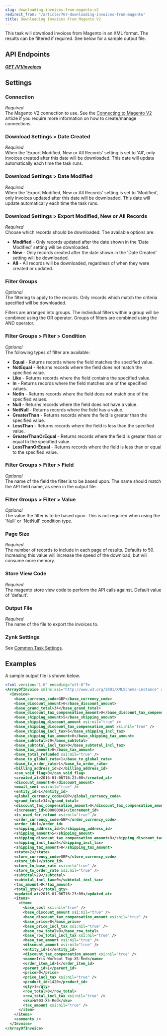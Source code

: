 ```yaml
---
slug: downloading-invoices-from-magento-v2
redirect_from: "/article/767-downloading-invoices-from-magento"
title: Downloading Invoices From Magento V2
---
```

This task will download invoices from Magento in an XML format. The results can be filtered if required. See below for a sample output file.

## API Endpoints
##### [GET /V1/invoices](https://devdocs.magento.com/redoc/2.3/admin-rest-api.html#operation/salesInvoiceRepositoryV1GetListGet)  

## Settings
### Connection
_Required_  
The Magento V2 connection to use. See the [Connecting to Magento V2](connecting-to-magento-v2) article if you require more information on how to create/manage connections.

### Download Settings > Date Created
_Required_  
When the 'Export Modified, New or All Records' setting is set to 'All', only invoices created after this date will be downloaded. This date will update automatically each time the task runs.

### Download Settings > Date Modified
_Required_  
When the 'Export Modified, New or All Records' setting is set to 'Modified', only invoices updated after this date will be downloaded. This date will update automatically each time the task runs.

### Download Settings > Export Modified, New or All Records
_Required_  
Choose which records should be downloaded. The available options are:

* __Modified__ - Only records updated after the date shown in the 'Date Modified' setting will be downloaded.
* __New__ - Only records created after the date shown in the 'Date Created' setting will be downloaded.
* __All__ - All records will be downloaded, regardless of when they were created or updated.

### Filter Groups
_Optional_  
The filtering to apply to the records. Only records which match the criteria specified will be downloaded.

Filters are arranged into groups. The individual filters within a group will be combined using the OR operator. Groups of filters are combined using the AND operator.

### Filter Groups > Filter > Condition
_Optional_  
The following types of filter are available:

* __Equal__ - Returns records where the field matches the specified value.
* __NotEqual__ - Returns records where the field does not match the specified value.
* __Like__ - Returns records where the field contains the specified value.
* __In__ - Returns records where the field matches one of the specified values.
* __NotIn__ - Returns records where the field does not match one of the specified values.
* __Null__ - Returns records where the field does not have a value.
* __NotNull__ - Returns records where the field has a value.
* __GreaterThan__ - Returns records where the field is greater than the specified value.
* __LessThan__ - Returns records where the field is less than the specified value.
* __GreaterThanOrEqual__ - Returns records where the field is greater than or equal to the specified value.
* __LessThanOrEqual__ - Returns records where the field is less than or equal to the specified value.

### Filter Groups > Filter > Field
_Optional_  
The name of the field the filter is to be based upon. The name should match the API field name, as seen in the output file.

### Filter Groups > Filter > Value
_Optional_  
The value the filter is to be based upon. This is not required when using the 'Null' or 'NotNull' condition type.

### Page Size
_Required_  
The number of records to include in each page of results. Defaults to 50. Increasing this value will increase the speed of the download, but will consume more memory.

### Store View Code
_Required_  
The magento store view code to perform the API calls against. Default value of 'default'.

### Output File
_Required_  
The name of the file to export the invoices to.

### Zynk Settings
See [Common Task Settings](common-task-settings).

## Examples
A sample output file is shown below.
```xml
<?xml version="1.0" encoding="utf-8"?>
<ArrayOfInvoice xmlns:xsi="http://www.w3.org/2001/XMLSchema-instance" xmlns:xsd="http://www.w3.org/2001/XMLSchema">
  <Invoice>
    <base_currency_code>GBP</base_currency_code>
    <base_discount_amount>0</base_discount_amount>
    <base_grand_total>34</base_grand_total>
    <base_discount_tax_compensation_amount>0</base_discount_tax_compensation_amount>
    <base_shipping_amount>5</base_shipping_amount>
    <base_shipping_discount_amount xsi:nil="true" />
    <base_shipping_discount_tax_compensation_amnt xsi:nil="true" />
    <base_shipping_incl_tax>5</base_shipping_incl_tax>
    <base_shipping_tax_amount>0</base_shipping_tax_amount>
    <base_subtotal>29</base_subtotal>
    <base_subtotal_incl_tax>0</base_subtotal_incl_tax>
    <base_tax_amount>0</base_tax_amount>
    <base_total_refunded xsi:nil="true" />
    <base_to_global_rate>1</base_to_global_rate>
    <base_to_order_rate>1</base_to_order_rate>
    <billing_address_id>2</billing_address_id>
    <can_void_flag>0</can_void_flag>
    <created_at>2016-01-06T16:23:00</created_at>
    <discount_amount>0</discount_amount>
    <email_sent xsi:nil="true" />
    <entity_id>1</entity_id>
    <global_currency_code>GBP</global_currency_code>
    <grand_total>34</grand_total>
    <discount_tax_compensation_amount>0</discount_tax_compensation_amount>
    <increment_id>000000001</increment_id>
    <is_used_for_refund xsi:nil="true" />
    <order_currency_code>GBP</order_currency_code>
    <order_id>1</order_id>
    <shipping_address_id>1</shipping_address_id>
    <shipping_amount>5</shipping_amount>
    <shipping_discount_tax_compensation_amount>0</shipping_discount_tax_compensation_amount>
    <shipping_incl_tax>5</shipping_incl_tax>
    <shipping_tax_amount>0</shipping_tax_amount>
    <state>2</state>
    <store_currency_code>GBP</store_currency_code>
    <store_id>1</store_id>
    <store_to_base_rate xsi:nil="true" />
    <store_to_order_rate xsi:nil="true" />
    <subtotal>29</subtotal>
    <subtotal_incl_tax>0</subtotal_incl_tax>
    <tax_amount>0</tax_amount>
    <total_qty>1</total_qty>
    <updated_at>2016-01-06T16:23:00</updated_at>
    <items>
      <item>
        <base_cost xsi:nil="true" />
        <base_discount_amount xsi:nil="true" />
        <base_discount_tax_compensation_amount xsi:nil="true" />
        <base_price>0</base_price>
        <base_price_incl_tax xsi:nil="true" />
        <base_row_total>0</base_row_total>
        <base_row_total_incl_tax xsi:nil="true" />
        <base_tax_amount xsi:nil="true" />
        <discount_amount xsi:nil="true" />
        <entity_id>1</entity_id>
        <discount_tax_compensation_amount xsi:nil="true" />
        <name>Iris Workout Top-XS-Red</name>
        <order_item_id>1</order_item_id>
        <parent_id>1</parent_id>
        <price>0</price>
        <price_incl_tax xsi:nil="true" />
        <product_id>1420</product_id>
        <qty>1</qty>
        <row_total>0</row_total>
        <row_total_incl_tax xsi:nil="true" />
        <sku>WS03-XS-Red</sku>
        <tax_amount xsi:nil="true" />
      </item>
    </items>
    <comments />
  </Invoice>
</ArrayOfInvoice>
```
